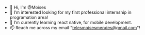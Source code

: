 - 👋 Hi, I’m @Moises
- 👀 I’m interested looking for my first professional internship in programation area!
- 🌱 I’m currently learning react native, for mobile development.
- 📫 Reach me across my email "telesmoisesmendes@gmail.com"!

<!---
Elefante98/Elefante98 is a ✨ special ✨ repository because its `README.md` (this file) appears on your GitHub profile.
You can click the Preview link to take a look at your changes.
--->
